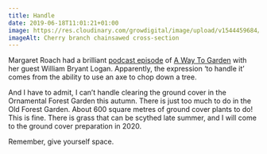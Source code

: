 ```yaml
---
title: Handle
date: 2019-06-18T11:01:21+01:00
image: https://res.cloudinary.com/growdigital/image/upload/v1544459684/sawn-6E277CBC.jpg
imageAlt: Cherry branch chainsawed cross-section
---
```


Margaret Roach had a brilliant [podcast episode](https://awaytogarden.com/how-we-and-the-trees-grew-together-sprout-lands-with-william-bryant-logan/) of [A Way To Garden](https://awaytogarden.com) with her guest William Bryant Logan. Apparently, the expression ‘to handle it’ comes from the ability to use an axe to chop down a tree.

And I have to admit, I can’t handle clearing the ground cover in the Ornamental Forest Garden this autumn. There is just too much to do in the Old Forest Garden. About 600 square metres of ground cover plants to do! This is fine. There is grass that can be scythed late summer, and I will come to the ground cover preparation in 2020.

Remember, give yourself space.
